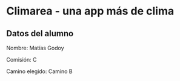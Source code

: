 # Climarea - una app más de clima
 
## Datos del alumno
Nombre: Matías Godoy

Comisión: C

Camino elegido: Camino B
